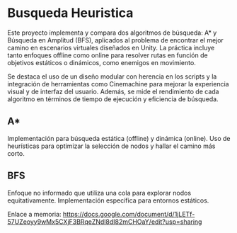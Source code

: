 # Busqueda Heuristica

Este proyecto implementa y compara dos algoritmos de búsqueda: A* y Búsqueda en Amplitud (BFS), aplicados al problema de encontrar el mejor camino en escenarios virtuales diseñados en Unity. La práctica incluye tanto enfoques offline como online para resolver rutas en función de objetivos estáticos o dinámicos, como enemigos en movimiento.

Se destaca el uso de un diseño modular con herencia en los scripts y la integración de herramientas como Cinemachine para mejorar la experiencia visual y de interfaz del usuario. Además, se mide el rendimiento de cada algoritmo en términos de tiempo de ejecución y eficiencia de búsqueda.

## A*
Implementación para búsqueda estática (offline) y dinámica (online).
Uso de heurísticas para optimizar la selección de nodos y hallar el camino más corto.

## BFS
Enfoque no informado que utiliza una cola para explorar nodos equitativamente.
Implementación específica para entornos estáticos.

Enlace a memoria: https://docs.google.com/document/d/1jLETf-57UZeoyy9wMx5CXjF3BRqeZNdl8dI82mCHOaY/edit?usp=sharing
